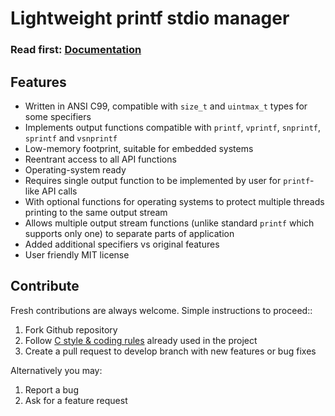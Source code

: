 # Lightweight printf stdio manager

<h3>Read first: <a href="http://docs.majerle.eu/projects/lwprintf/">Documentation</a></h3>

## Features

* Written in ANSI C99, compatible with ``size_t`` and ``uintmax_t`` types for some specifiers
* Implements output functions compatible with ``printf``, ``vprintf``, ``snprintf``, ``sprintf`` and ``vsnprintf``
* Low-memory footprint, suitable for embedded systems
* Reentrant access to all API functions
* Operating-system ready
* Requires single output function to be implemented by user for ``printf``-like API calls
* With optional functions for operating systems to protect multiple threads printing to the same output stream
* Allows multiple output stream functions (unlike standard ``printf`` which supports only one) to separate parts of application
* Added additional specifiers vs original features
* User friendly MIT license

## Contribute

Fresh contributions are always welcome. Simple instructions to proceed::

1. Fork Github repository
2. Follow [C style & coding rules](https://github.com/MaJerle/c-code-style) already used in the project
3. Create a pull request to develop branch with new features or bug fixes

Alternatively you may:

1. Report a bug
2. Ask for a feature request
